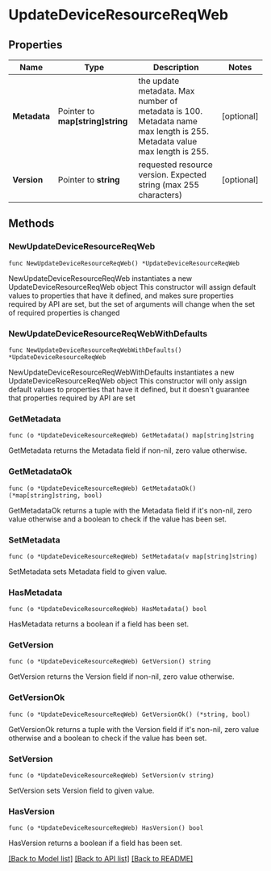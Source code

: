 # UpdateDeviceResourceReqWeb

## Properties

Name | Type | Description | Notes
------------ | ------------- | ------------- | -------------
**Metadata** | Pointer to **map[string]string** | the update metadata. Max number of metadata is 100. Metadata name max length is 255. Metadata value max length is 255. | [optional] 
**Version** | Pointer to **string** | requested resource version. Expected string (max 255 characters) | [optional] 

## Methods

### NewUpdateDeviceResourceReqWeb

`func NewUpdateDeviceResourceReqWeb() *UpdateDeviceResourceReqWeb`

NewUpdateDeviceResourceReqWeb instantiates a new UpdateDeviceResourceReqWeb object
This constructor will assign default values to properties that have it defined,
and makes sure properties required by API are set, but the set of arguments
will change when the set of required properties is changed

### NewUpdateDeviceResourceReqWebWithDefaults

`func NewUpdateDeviceResourceReqWebWithDefaults() *UpdateDeviceResourceReqWeb`

NewUpdateDeviceResourceReqWebWithDefaults instantiates a new UpdateDeviceResourceReqWeb object
This constructor will only assign default values to properties that have it defined,
but it doesn't guarantee that properties required by API are set

### GetMetadata

`func (o *UpdateDeviceResourceReqWeb) GetMetadata() map[string]string`

GetMetadata returns the Metadata field if non-nil, zero value otherwise.

### GetMetadataOk

`func (o *UpdateDeviceResourceReqWeb) GetMetadataOk() (*map[string]string, bool)`

GetMetadataOk returns a tuple with the Metadata field if it's non-nil, zero value otherwise
and a boolean to check if the value has been set.

### SetMetadata

`func (o *UpdateDeviceResourceReqWeb) SetMetadata(v map[string]string)`

SetMetadata sets Metadata field to given value.

### HasMetadata

`func (o *UpdateDeviceResourceReqWeb) HasMetadata() bool`

HasMetadata returns a boolean if a field has been set.

### GetVersion

`func (o *UpdateDeviceResourceReqWeb) GetVersion() string`

GetVersion returns the Version field if non-nil, zero value otherwise.

### GetVersionOk

`func (o *UpdateDeviceResourceReqWeb) GetVersionOk() (*string, bool)`

GetVersionOk returns a tuple with the Version field if it's non-nil, zero value otherwise
and a boolean to check if the value has been set.

### SetVersion

`func (o *UpdateDeviceResourceReqWeb) SetVersion(v string)`

SetVersion sets Version field to given value.

### HasVersion

`func (o *UpdateDeviceResourceReqWeb) HasVersion() bool`

HasVersion returns a boolean if a field has been set.


[[Back to Model list]](../README.md#documentation-for-models) [[Back to API list]](../README.md#documentation-for-api-endpoints) [[Back to README]](../README.md)


